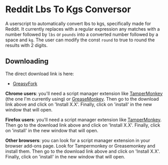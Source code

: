 # Reddit Lbs To Kgs Conversor
A userscript to automatically convert lbs to kgs, specifically made for Reddit. It currently replaces with a regular expression any matches with a number followed by `lbs` or `pounds` into a converted number followed by a space and `kg`. The user can modify the const `round` to true to round the results with 2 digits.

## Downloading
The direct download link is here:

* [GreasyFork](https://greasyfork.org/en/scripts/378592-reddit-unit-conversor)

**Chrome users**: you'll need a script manager extension like [TamperMonkey](https://addons.mozilla.org/en-US/firefox/addon/tampermonkey/) (the one I'm currently using) or [GreaseMonkey](https://addons.mozilla.org/en-US/firefox/addon/greasemonkey/). Then go to the download link above and click on 'Install X.X'. Finally, click on 'install' in the new window that will open.

**Firefox users**: you'll need a script manager extension like [TamperMonkey](https://chrome.google.com/webstore/detail/tampermonkey/dhdgffkkebhmkfjojejmpbldmpobfkfo?hl=en). Then go to the download link above and click on 'Install X.X'. Finally, click on 'install' in the new window that will open.

**Other browsers**: you can look for a script manager extension in your browser add-ons page. Look for Tampermonkey or Greasemonkey and install them. Then go to the download link above and click on 'Install X.X'. Finally, click on 'install' in the new window that will open.
